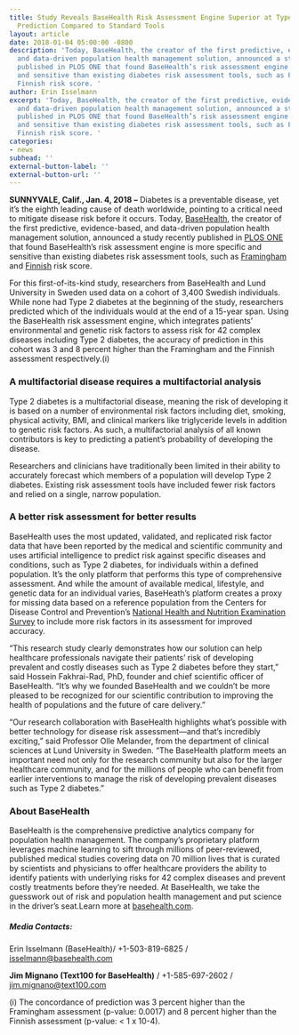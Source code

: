 ```yaml
---
title: Study Reveals BaseHealth Risk Assessment Engine Superior at Type 2 Diabetes
  Prediction Compared to Standard Tools
layout: article
date: 2018-01-04 05:00:00 -0800
description: 'Today, BaseHealth, the creator of the first predictive, evidence-based,
  and data-driven population health management solution, announced a study recently
  published in PLOS ONE that found BaseHealth’s risk assessment engine is more specific
  and sensitive than existing diabetes risk assessment tools, such as Framingham and
  Finnish risk score. '
author: Erin Isselmann
excerpt: 'Today, BaseHealth, the creator of the first predictive, evidence-based,
  and data-driven population health management solution, announced a study recently
  published in PLOS ONE that found BaseHealth’s risk assessment engine is more specific
  and sensitive than existing diabetes risk assessment tools, such as Framingham and
  Finnish risk score. '
categories:
- news
subhead: ''
external-button-label: ''
external-button-url: ''
---
```

**SUNNYVALE, Calif., Jan. 4, 2018 –** Diabetes is a preventable disease, yet it’s the eighth leading cause of death worldwide, pointing to a critical need to mitigate disease risk before it occurs. Today, [BaseHealth](http://www.basehealth.com/), the creator of the first predictive, evidence-based, and data-driven population health management solution, announced a study recently published in [PLOS ONE](http://journals.plos.org/plosone/) that found BaseHealth’s risk assessment engine is more specific and sensitive than existing diabetes risk assessment tools, such as [Framingham](https://jamanetwork.com/journals/jamainternalmedicine/fullarticle/486842) and [Finnish](https://www.ncbi.nlm.nih.gov/pubmed/12610029) risk score.

For this first-of-its-kind study, researchers from BaseHealth and Lund University in Sweden used data on a cohort of 3,400 Swedish individuals. While none had Type 2 diabetes at the beginning of the study, researchers predicted which of the individuals would at the end of a 15-year span. Using the BaseHealth risk assessment engine, which integrates patients’ environmental and genetic risk factors to assess risk for 42 complex diseases including Type 2 diabetes, the accuracy of prediction in this cohort was 3 and 8 percent higher than the Framingham and the Finnish assessment respectively.(i)

### **A multifactorial disease requires a multifactorial analysis**

Type 2 diabetes is a multifactorial disease, meaning the risk of developing it is based on a number of environmental risk factors including diet, smoking, physical activity, BMI, and clinical markers like triglyceride levels in addition to genetic risk factors. As such, a multifactorial analysis of all known contributors is key to predicting a patient’s probability of developing the disease.

Researchers and clinicians have traditionally been limited in their ability to accurately forecast which members of a population will develop Type 2 diabetes. Existing risk assessment tools have included fewer risk factors and relied on a single, narrow population.

### **A better risk assessment for better results**

BaseHealth uses the most updated, validated, and replicated risk factor data that have been reported by the medical and scientific community and uses artificial intelligence to predict risk against specific diseases and conditions, such as Type 2 diabetes, for individuals within a defined population. It’s the only platform that performs this type of comprehensive assessment. And while the amount of available medical, lifestyle, and genetic data for an individual varies, BaseHeath’s platform creates a proxy for missing data based on a reference population from the Centers for Disease Control and Prevention’s [National Health and Nutrition Examination Survey](https://www.cdc.gov/nchs/nhanes/index.htm) to include more risk factors in its assessment for improved accuracy.

“This research study clearly demonstrates how our solution can help healthcare professionals navigate their patients’ risk of developing prevalent and costly diseases such as Type 2 diabetes before they start,” said Hossein Fakhrai-Rad, PhD, founder and chief scientific officer of BaseHealth. “It’s why we founded BaseHealth and we couldn’t be more pleased to be recognized for our scientific contribution to improving the health of populations and the future of care delivery.”

“Our research collaboration with BaseHealth highlights what’s possible with better technology for disease risk assessment—and that’s incredibly exciting,” said Professor Olle Melander, from the department of clinical sciences at Lund University in Sweden. “The BaseHealth platform meets an important need not only for the research community but also for the larger healthcare community, and for the millions of people who can benefit from earlier interventions to manage the risk of developing prevalent diseases such as Type 2 diabetes.”

### **About BaseHealth**

BaseHealth is the comprehensive predictive analytics company for population health management. The company’s proprietary platform leverages machine learning to sift through millions of peer-reviewed, published medical studies covering data on 70 million lives that is curated by scientists and physicians to offer healthcare providers the ability to identify patients with underlying risks for 42 complex diseases and prevent costly treatments before they’re needed. At BaseHealth, we take the guesswork out of risk and population health management and put science in the driver’s seat.Learn more at [basehealth.com](http://www.basehealth.com/).

##### **Media Contacts:**  
  
Erin Isselmann (BaseHealth)/   +1-503-819-6825  /  [isselmann@basehealth.com](mailto:isselmann@basehealth.com)

**Jim Mignano (Text100 for BaseHealth)** /  +1-585-697-2602  /  [jim.mignano@text100.com](mailto:jim.mignano@text100.com)

\(i) The concordance of prediction was 3 percent higher than the Framingham assessment (p-value: 0.0017) and 8 percent higher than the Finnish assessment (p-value: < 1 x 10-4).